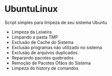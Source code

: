 # UbuntuLinux

Script simples para limpeza de seu sistema Ubuntu

- Limpeza da Leixeira
- Limpando a pasta TMP
- Exclusão de Cache do Sistema
- Exclusão programas não utilizado no sistema
- Exclusão de arquivos duplicados
- Reparando pacotes quebrados
- Remoção de Pacotes Ófãos do Sistema
- Limpeza do history de comandos

